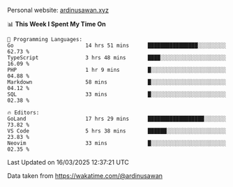 Personal website: [ardinusawan.xyz](https://ardinusawan.xyz)

<!--START_SECTION:waka-->
📊 **This Week I Spent My Time On** 

```text
💬 Programming Languages: 
Go                       14 hrs 51 mins      ████████████████░░░░░░░░░   62.73 % 
TypeScript               3 hrs 48 mins       ████░░░░░░░░░░░░░░░░░░░░░   16.09 % 
PHP                      1 hr 9 mins         █░░░░░░░░░░░░░░░░░░░░░░░░   04.88 % 
Markdown                 58 mins             █░░░░░░░░░░░░░░░░░░░░░░░░   04.12 % 
SQL                      33 mins             █░░░░░░░░░░░░░░░░░░░░░░░░   02.38 % 

🔥 Editors: 
GoLand                   17 hrs 29 mins      ██████████████████░░░░░░░   73.82 % 
VS Code                  5 hrs 38 mins       ██████░░░░░░░░░░░░░░░░░░░   23.83 % 
Neovim                   33 mins             █░░░░░░░░░░░░░░░░░░░░░░░░   02.35 % 
```


 Last Updated on 16/03/2025 12:37:21 UTC
<!--END_SECTION:waka-->
Data taken from https://wakatime.com/@ardinusawan
